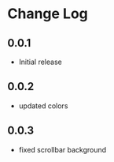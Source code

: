 # Change Log

## 0.0.1

- Initial release

## 0.0.2

- updated colors

## 0.0.3

- fixed scrollbar background
